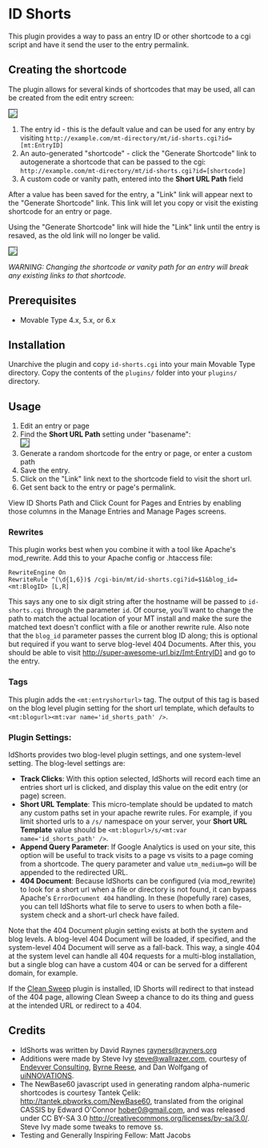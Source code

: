 # ID Shorts

This plugin provides a way to pass an entry ID or other shortcode to a cgi
script and have it send the user to the entry permalink.

## Creating the shortcode

The plugin allows for several kinds of shortcodes that may be used, all can be
created from the edit entry screen:

<img src="https://img.skitch.com/20110307-gaihm4n6dfi8kjhgxumt1wgtaw.png" style="border: 1px solid #333"/>

1. The entry id - this is the default value and can be used for any entry by
   visiting `http://example.com/mt-directory/mt/id-shorts.cgi?id=[mt:EntryID]`
2. An auto-generated "shortcode" - click the "Generate Shortcode" link to
   autogenerate a shortcode that can be passed to the cgi:
   `http://example.com/mt-directory/mt/id-shorts.cgi?id=[shortcode]`
3. A custom code or vanity path, entered into the **Short URL Path** field

After a value has been saved for the entry, a "Link" link will appear next to
the "Generate Shortcode" link. This link will let you copy or visit the
existing shortcode for an entry or page.

Using the "Generate Shortcode" link will hide the "Link" link until the entry
is resaved, as the old link will no longer be valid.

<img src="https://img.skitch.com/20110307-msdftt1qwwy47ui8jay59cbf7x.png" style="border: 1px solid #333" />

*WARNING: Changing the shortcode or vanity path for an entry will break any
existing links to that shortcode.*

## Prerequisites

* Movable Type 4.x, 5.x, or 6.x

## Installation

Unarchive the plugin and copy `id-shorts.cgi` into your main Movable Type
directory. Copy the contents of the `plugins/` folder into your `plugins/`
directory.

## Usage

1. Edit an entry or page
2. Find the **Short URL Path** setting under "basename":<br />
   <img src="https://img.skitch.com/20110307-xshg3f688qaq2sr9rtmhaekwnb.png" style="border: 1px solid #333" />
3. Generate a random shortcode for the entry or page, or enter a custom path
4. Save the entry.
5. Click on the "Link" link next to the shortcode field to visit the short
   url.
4. Get sent back to the entry or page's permalink.

View ID Shorts Path and Click Count for Pages and Entries by enabling those
columns in the Manage Entries and Manage Pages screens.

### Rewrites

This plugin works best when you combine it with a tool like Apache's
mod_rewrite. Add this to your Apache config or .htaccess file:

    RewriteEngine On
    RewriteRule ^(\d{1,6})$ /cgi-bin/mt/id-shorts.cgi?id=$1&blog_id=<mt:BlogID> [L,R]

This says any one to six digit string after the hostname will be passed to
`id-shorts.cgi` through the parameter `id`. Of course, you'll want to change
the path to match the actual location of your MT install and make the sure the
matched text doesn't conflict with a file or another rewrite rule. Also note
that the `blog_id` parameter passes the current blog ID along; this is
optional but required if you want to serve blog-level 404 Documents. After
this, you should be able to visit http://super-awesome-url.biz/[mt:EntryID]
and go to the entry.

### Tags

This plugin adds the `<mt:entryshorturl>` tag. The output of this tag is based
on the blog level plugin setting for the short url template, which defaults to
`<mt:blogurl><mt:var name='id_shorts_path' />`.

### Plugin Settings:

IdShorts provides two blog-level plugin settings, and one system-level
setting. The blog-level settings are:

* **Track Clicks**: With this option selected, IdShorts will record each time
  an entries short url is clicked, and display this value on the edit entry
  (or page) screen.
* **Short URL Template**: This micro-template should be updated to match any
  custom paths set in your apache rewrite rules. For example, if you limit
  shorted urls to a `/s/` namespace on your server, your **Short URL
  Template** value should be `<mt:blogurl>/s/<mt:var name='id_shorts_path' />`.
* **Append Query Parameter**: If Google Analytics is used on your site, this
  option will be useful to track visits to a page vs visits to a page coming
  from a shortcode. The query parameter and value `utm_medium=go` will be
  appended to the redirected URL.
* **404 Document**: Because IdShorts can be configured (via mod_rewrite) to
  look for a short url when a file or directory is not found, it can bypass
  Apache's `ErrorDocument 404` handling. In these (hopefully rare) cases, you
  can tell IdShorts what file to serve to users to when both a file-system
  check and a short-url check have failed.

Note that the 404 Document plugin setting exists at both the system and blog
levels. A blog-level 404 Document will be loaded, if specified, and the
system-level 404 Document will serve as a fall-back. This way, a single 404 at
the system level can handle all 404 requests for a multi-blog installation,
but a single blog can have a custom 404 or can be served for a different
domain, for example.

If the [Clean Sweep](https://github.com/endevver/mt-plugin-cleansweep) plugin is
installed, ID Shorts will redirect to that instead of the 404 page, allowing
Clean Sweep a chance to do its thing and guess at the intended URL or redirect
to a 404.

## Credits

* IdShorts was written by David Raynes <rayners@rayners.org>
* Additions were made by Steve Ivy <steve@wallrazer.com>, courtesy
  of [Endevver Consulting](http://endevver.com),
  [Byrne Reese](http://majordojo.com), and Dan Wolfgang of
  [uiNNOVATIONS](http://uinnovations.com).
* The NewBase60 javascript used in generating random alpha-numeric shortcodes
  is courtesy Tantek Çelik: <http://tantek.pbworks.com/NewBase60>, translated
  from the original CASSIS by Edward O'Connor <hober0@gmail.com>, and was
  released under CC BY-SA 3.0
  <http://creativecommons.org/licenses/by-sa/3.0/>. Steve Ivy made some tweaks
  to remove `$`s.
* Testing and Generally Inspiring Fellow: Matt Jacobs
